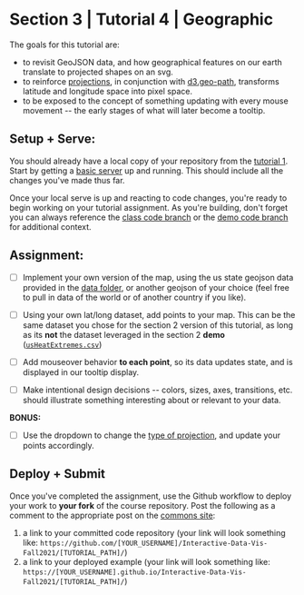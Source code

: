 # Section 3 | Tutorial 4 | Geographic

The goals for this tutorial are:

- to revisit GeoJSON data, and how geographical features on our earth translate to projected shapes on an svg.
- to reinforce [projections](https://github.com/d3/d3-geo#projections), in conjunction with [d3.geo-path](https://github.com/d3/d3-geo#geoPath), transforms latitude and longitude space into pixel space.
- to be exposed to the concept of something updating with every mouse movement -- the early stages of what will later become a tooltip.

## Setup + Serve:

You should already have a local copy of your repository from the [tutorial 1](../1_1_getting_started/README.md). Start by getting a [basic server](../1_1_getting_started/3_BASIC_SERVER.md) up and running. This should include all the changes you've made thus far.

Once your local serve is up and reacting to code changes, you're ready to begin working on your tutorial assignment.
As you're building, don't forget you can always reference the [class code branch](https://github.com/InteractiveDataVis/Interactive-Data-Vis-Fall2021/tree/class/) or the [demo code branch](https://github.com/InteractiveDataVis/Interactive-Data-Vis-Fall2021/tree/demo/) for additional context.

## Assignment:

- [ ] Implement your own version of the map, using the us state geojson data provided in the [data folder](../data/), or another geojson of your choice (feel free to pull in data of the world or of another country if you like).

- [ ] Using your own lat/long dataset, add points to your map. This can be the same dataset you chose for the section 2 version of this tutorial, as long as its **not** the dataset leveraged in the section 2 **demo** ([`usHeatExtremes.csv`](../data/usHeatExtremes.csv))

- [ ] Add mouseover behavior **to each point**, so its data updates state, and is displayed in our tooltip display.

- [ ] Make intentional design decisions -- colors, sizes, axes, transitions, etc. should illustrate something interesting about or relevant to your data.

**BONUS:**

- [ ] Use the dropdown to change the [type of projection](https://observablehq.com/@d3/projection-transitions), and update your points accordingly.

## Deploy + Submit

Once you've completed the assignment, use the Github workflow to deploy your work to **your fork** of the course repository. Post the following as a comment to the appropriate post on the [commons site](https://data73200fall2021.commons.gc.cuny.edu/):
1. a link to your committed code repository (your link will look something like: `https://github.com/[YOUR_USERNAME]/Interactive-Data-Vis-Fall2021/[TUTORIAL_PATH]/`)
2. a link to your deployed example (your link will look something like: `https://[YOUR_USERNAME].github.io/Interactive-Data-Vis-Fall2021/[TUTORIAL_PATH]/`)


